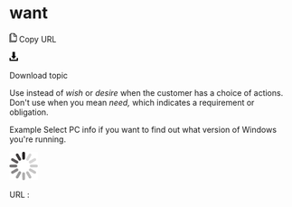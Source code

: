 # want

![Copy URL](media/want/Copy.png)
Copy URL

![Download](media/want/Download.png)

Download topic

Use instead of *wish* or *desire* when the customer has a choice of actions. Don't use when you mean *need,* which indicates a requirement or obligation.

Example Select PC info if you want to find out what version of Windows you're running.

![In progress](media/want/activity-large.gif)

URL :
